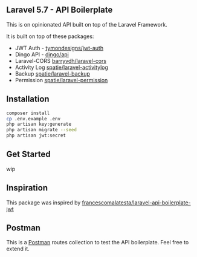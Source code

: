 ## Laravel 5.7 - API Boilerplate

This is on opinionated API built on top of the Laravel Framework.

It is built on top of these packages:

* JWT Auth - [tymondesigns/jwt-auth](https://github.com/tymondesigns/jwt-auth)
* Dingo API - [dingo/api](https://github.com/dingo/api)
* Laravel-CORS [barryvdh/laravel-cors](http://github.com/barryvdh/laravel-cors)
* Activity Log [spatie/laravel-activitylog](http://github.com/spatie/laravel-activitylog)
* Backup [spatie/laravel-backup](http://github.com/spatie/laravel-backup)
* Permission [spatie/laravel-permission](http://github.com/spatie/laravel-permission)

## Installation

```bash
composer install
cp .env.example .env
php artisan key:generate
php artisan migrate --seed
php artisan jwt:secret
```

## Get Started

wip

## Inspiration

This package was inspired by [francescomalatesta/laravel-api-boilerplate-jwt](http://github.com/francescomalatesta/laravel-api-boilerplate-jwt)

## Postman

This is a [Postman](https://www.google.com) routes collection to test the API boilerplate. Feel free to extend it.

